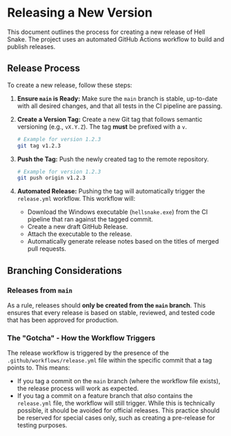 # Releasing a New Version

This document outlines the process for creating a new release of Hell Snake. The project uses an automated GitHub Actions workflow to build and publish releases.

## Release Process

To create a new release, follow these steps:

1.  **Ensure `main` is Ready:** Make sure the `main` branch is stable, up-to-date with all desired changes, and that all tests in the CI pipeline are passing.
2.  **Create a Version Tag:** Create a new Git tag that follows semantic versioning (e.g., `vX.Y.Z`). The tag **must** be prefixed with a `v`.

    ```sh
    # Example for version 1.2.3
    git tag v1.2.3
    ```

3.  **Push the Tag:** Push the newly created tag to the remote repository.

    ```sh
    # Example for version 1.2.3
    git push origin v1.2.3
    ```

4.  **Automated Release:** Pushing the tag will automatically trigger the `release.yml` workflow. This workflow will:
    *   Download the Windows executable (`hellsnake.exe`) from the CI pipeline that ran against the tagged commit.
    *   Create a new draft GitHub Release.
    *   Attach the executable to the release.
    *   Automatically generate release notes based on the titles of merged pull requests.

## Branching Considerations

### Releases from `main`

As a rule, releases should **only be created from the `main` branch**. This ensures that every release is based on stable, reviewed, and tested code that has been approved for production.

### The "Gotcha" - How the Workflow Triggers

The release workflow is triggered by the presence of the `.github/workflows/release.yml` file within the specific commit that a tag points to. This means:

-   If you tag a commit on the `main` branch (where the workflow file exists), the release process will work as expected.
-   If you tag a commit on a feature branch that *also* contains the `release.yml` file, the workflow will still trigger. While this is technically possible, it should be avoided for official releases. This practice should be reserved for special cases only, such as creating a pre-release for testing purposes.
